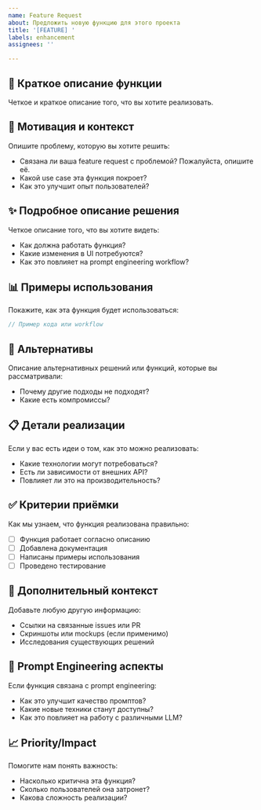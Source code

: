 ```yaml
---
name: Feature Request
about: Предложить новую функцию для этого проекта
title: '[FEATURE] '
labels: enhancement
assignees: ''

---
```


## 🚀 Краткое описание функции

Четкое и краткое описание того, что вы хотите реализовать.

## 🎯 Мотивация и контекст

Опишите проблему, которую вы хотите решить:
- Связана ли ваша feature request с проблемой? Пожалуйста, опишите её.
- Какой use case эта функция покроет?
- Как это улучшит опыт пользователей?

## ✨ Подробное описание решения

Четкое описание того, что вы хотите видеть:
- Как должна работать функция?
- Какие изменения в UI потребуются?
- Как это повлияет на prompt engineering workflow?

## 📊 Примеры использования

Покажите, как эта функция будет использоваться:

```javascript
// Пример кода или workflow
```

## 🔄 Альтернативы

Описание альтернативных решений или функций, которые вы рассматривали:
- Почему другие подходы не подходят?
- Какие есть компромиссы?

## 📋 Детали реализации

Если у вас есть идеи о том, как это можно реализовать:
- Какие технологии могут потребоваться?
- Есть ли зависимости от внешних API?
- Повлияет ли это на производительность?

## ✅ Критерии приёмки

Как мы узнаем, что функция реализована правильно:
- [ ] Функция работает согласно описанию
- [ ] Добавлена документация
- [ ] Написаны примеры использования
- [ ] Проведено тестирование

## 📖 Дополнительный контекст

Добавьте любую другую информацию:
- Ссылки на связанные issues или PR
- Скриншоты или mockups (если применимо)
- Исследования существующих решений

## 🎨 Prompt Engineering аспекты

Если функция связана с prompt engineering:
- Как это улучшит качество промптов?
- Какие новые техники станут доступны?
- Как это повлияет на работу с различными LLM?

## 📈 Priority/Impact

Помогите нам понять важность:
- Насколько критична эта функция?
- Сколько пользователей она затронет?
- Какова сложность реализации?